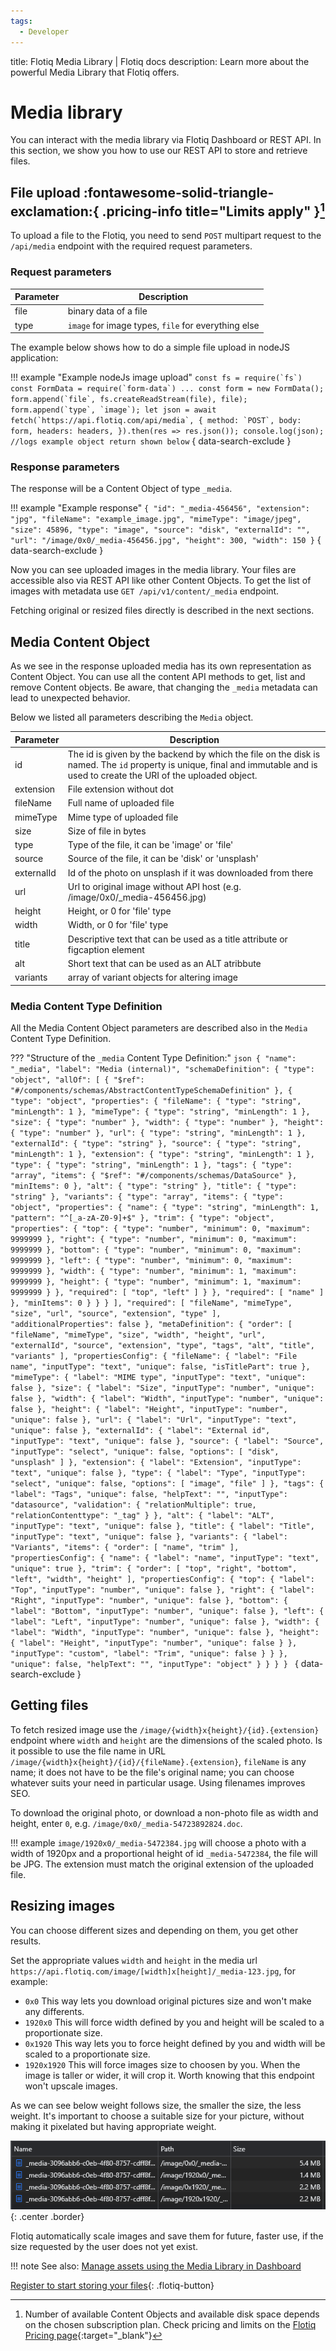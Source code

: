 ```yaml
---
tags:
  - Developer
---
```


title: Flotiq Media Library | Flotiq docs
description: Learn more about the powerful Media Library that Flotiq offers.

# Media library

You can interact with the media library via Flotiq Dashboard or REST API. In this section, we show you how to use our REST API to store and retrieve files.

## File upload :fontawesome-solid-triangle-exclamation:{ .pricing-info title="Limits apply" }[^1]

To upload a file to the Flotiq, you need to send `POST` multipart request to the `/api/media` endpoint with the required request parameters.

### Request parameters

| Parameter | Description                                         |
| --------- | --------------------------------------------------- |
| file      | binary data of a file                               |
| type      | `image` for image types, `file` for everything else |

The example below shows how to do a simple file upload in nodeJS application:

!!! example "Example nodeJs image upload"
    ```
    const fs = require(`fs`)
    const FormData = require(`form-data`)
    ...
    const form = new FormData();
    form.append(`file`, fs.createReadStream(file), file);
    form.append(`type`, `image`);
    let json = await fetch(`https://api.flotiq.com/api/media`, {
        method: `POST`,
        body: form,
        headers: headers,
    }).then(res => res.json());
    console.log(json); //logs example object return shown below
    ```
    { data-search-exclude }

### Response parameters

The response will be a Content Object of type `_media`. 

!!! example "Example response"
    ```
    {
        "id": "_media-456456",
        "extension": "jpg",
        "fileName": "example_image.jpg",
        "mimeType": "image/jpeg",
        "size": 45896,
        "type": "image",
        "source": "disk",
        "externalId": "",
        "url": "/image/0x0/_media-456456.jpg",
        "height": 300,
        "width": 150
    }
    ```
    { data-search-exclude }

Now you can see uploaded images in the media library. Your files are accessible also via REST API like other Content Objects.
To get the list of images with metadata use `GET /api/v1/content/_media` endpoint.

Fetching original or resized files directly is described in the next sections.


## Media Content Object

As we see in the response uploaded media has its own representation as Content Object. You can use all the content 
API methods to get, list and remove Content objects. Be aware, that changing the `_media` metadata can lead to unexpected behavior.

Below we listed all parameters describing the `Media` object.

| Parameter  | Description |
| ---------- | ----------- |
| id         | The id is given by the backend by which the file on the disk is named. The `id` property is unique, final and immutable and is used to create the URI of the uploaded object. |
| extension  | File extension without dot |
| fileName   | Full name of uploaded file |
| mimeType   | Mime type of uploaded file |
| size       | Size of file in bytes |
| type       | Type of the file, it can be 'image' or 'file' |
| source     | Source of the file, it can be 'disk' or 'unsplash' |
| externalId | Id of the photo on unsplash if it was downloaded from there
| url        | Url to original image without API host (e.g. /image/0x0/_media-456456.jpg) |
| height     | Height, or 0 for 'file' type |
| width      | Width, or 0 for 'file' type |
| title      | Descriptive text that can be used as a title attribute or figcaption element |
| alt        | Short text that can be used as an ALT atribbute |
| variants   | array of variant objects for altering image |

### Media Content Type Definition

All the Media Content Object parameters are described also in the `Media` Content Type Definition.

??? "Structure of the `_media` Content Type Definition:"
    ```json
    {
        "name": "_media",
        "label": "Media (internal)",
        "schemaDefinition": {
            "type": "object",
            "allOf": [
                {
                    "$ref": "#/components/schemas/AbstractContentTypeSchemaDefinition"
                },
                {
                    "type": "object",
                    "properties": {
                        "fileName": {
                            "type": "string",
                            "minLength": 1
                        },
                        "mimeType": {
                            "type": "string",
                            "minLength": 1
                        },
                        "size": {
                            "type": "number"
                        },
                        "width": {
                            "type": "number"
                        },
                        "height": {
                            "type": "number"
                        },
                        "url": {
                            "type": "string",
                            "minLength": 1
                        },
                        "externalId": {
                            "type": "string"
                        },
                        "source": {
                            "type": "string",
                            "minLength": 1
                        },
                        "extension": {
                            "type": "string",
                            "minLength": 1
                        },
                        "type": {
                            "type": "string",
                            "minLength": 1
                        },
                        "tags": {
                            "type": "array",
                            "items": {
                                "$ref": "#/components/schemas/DataSource"
                            },
                            "minItems": 0
                        },
                        "alt": {
                            "type": "string"
                        },
                        "title": {
                            "type": "string"
                        },
                        "variants": {
                            "type": "array",
                            "items": {
                                "type": "object",
                                "properties": {
                                    "name": {
                                        "type": "string",
                                        "minLength": 1,
                                        "pattern": "^[_a-zA-Z0-9]+$"
                                    },
                                    "trim": {
                                        "type": "object",
                                        "properties": {
                                            "top": {
                                                "type": "number",
                                                "minimum": 0,
                                                "maximum": 9999999
                                            },
                                            "right": {
                                                "type": "number",
                                                "minimum": 0,
                                                "maximum": 9999999
                                            },
                                            "bottom": {
                                                "type": "number",
                                                "minimum": 0,
                                                "maximum": 9999999
                                            },
                                            "left": {
                                                "type": "number",
                                                "minimum": 0,
                                                "maximum": 9999999
                                            },
                                            "width": {
                                                "type": "number",
                                                "minimum": 1,
                                                "maximum": 9999999
                                            },
                                            "height": {
                                                "type": "number",
                                                "minimum": 1,
                                                "maximum": 9999999
                                            }
                                        },
                                        "required": [
                                            "top",
                                            "left"
                                        ]
                                    }
                                },
                                "required": [
                                    "name"
                                ]
                            },
                            "minItems": 0
                        }
                    }
                }
            ],
            "required": [
                "fileName",
                "mimeType",
                "size",
                "url",
                "source",
                "extension",
                "type"
            ],
            "additionalProperties": false
        },
        "metaDefinition": {
            "order": [
                "fileName",
                "mimeType",
                "size",
                "width",
                "height",
                "url",
                "externalId",
                "source",
                "extension",
                "type",
                "tags",
                "alt",
                "title",
                "variants"
            ],
            "propertiesConfig": {
                "fileName": {
                    "label": "File name",
                    "inputType": "text",
                    "unique": false,
                    "isTitlePart": true
                },
                "mimeType": {
                    "label": "MIME type",
                    "inputType": "text",
                    "unique": false
                },
                "size": {
                    "label": "Size",
                    "inputType": "number",
                    "unique": false
                },
                "width": {
                    "label": "Width",
                    "inputType": "number",
                    "unique": false
                },
                "height": {
                    "label": "Height",
                    "inputType": "number",
                    "unique": false
                },
                "url": {
                    "label": "Url",
                    "inputType": "text",
                    "unique": false
                },
                "externalId": {
                    "label": "External id",
                    "inputType": "text",
                    "unique": false
                },
                "source": {
                    "label": "Source",
                    "inputType": "select",
                    "unique": false,
                    "options": [
                        "disk",
                        "unsplash"
                    ]
                },
                "extension": {
                    "label": "Extension",
                    "inputType": "text",
                    "unique": false
                },
                "type": {
                    "label": "Type",
                    "inputType": "select",
                    "unique": false,
                    "options": [
                        "image",
                        "file"
                    ]
                },
                "tags": {
                    "label": "Tags",
                    "unique": false,
                    "helpText": "",
                    "inputType": "datasource",
                    "validation": {
                        "relationMultiple": true,
                        "relationContenttype": "_tag"
                    }
                },
                "alt": {
                    "label": "ALT",
                    "inputType": "text",
                    "unique": false
                },
                "title": {
                    "label": "Title",
                    "inputType": "text",
                    "unique": false
                },
                "variants": {
                    "label": "Variants",
                    "items": {
                        "order": [
                            "name",
                            "trim"
                        ],
                        "propertiesConfig": {
                            "name": {
                                "label": "name",
                                "inputType": "text",
                                "unique": true
                            },
                            "trim": {
                                "order": [
                                    "top",
                                    "right",
                                    "bottom",
                                    "left",
                                    "width",
                                    "height"
                                ],
                                "propertiesConfig": {
                                    "top": {
                                        "label": "Top",
                                        "inputType": "number",
                                        "unique": false
                                    },
                                    "right": {
                                        "label": "Right",
                                        "inputType": "number",
                                        "unique": false
                                    },
                                    "bottom": {
                                        "label": "Bottom",
                                        "inputType": "number",
                                        "unique": false
                                    },
                                    "left": {
                                        "label": "Left",
                                        "inputType": "number",
                                        "unique": false
                                    },
                                    "width": {
                                        "label": "Width",
                                        "inputType": "number",
                                        "unique": false
                                    },
                                    "height": {
                                        "label": "Height",
                                        "inputType": "number",
                                        "unique": false
                                    }
                                },
                                "inputType": "custom",
                                "label": "Trim",
                                "unique": false
                            }
                        }
                    },
                    "unique": false,
                    "helpText": "",
                    "inputType": "object"
                }
            }
        }
    }
    ```
    { data-search-exclude }


## Getting files

To fetch resized image use the `/image/{width}x{height}/{id}.{extension}` endpoint where
`width` and `height` are the dimensions of the scaled photo.
Is it possible to use the file name in URL `/image/{width}x{height}/{id}/{fileName}.{extension}`,
`fileName` is any name; it does not have to be the file's original name; you can choose whatever suits your need in particular usage.
Using filenames improves SEO.

To download the original photo, or download a non-photo file as width and height, 
enter `0`, e.g. `/image/0x0/_media-54723892824.doc`.

!!! example 
    `image/1920x0/_media-5472384.jpg` will choose a photo with a width of 1920px and a proportional height of id `_media-5472384`, the file will be JPG. The extension must match the original extension of the uploaded file.

## Resizing images

You can choose different sizes and depending on them, you get other results.

Set the appropriate values `width` and `height` in the media url `https://api.flotiq.com/image/[width]x[height]/_media-123.jpg`, for example:

* `0x0` This way lets you download original pictures size and won't make any differents.
* `1920x0` This will force width defined by you and height will be scaled to a proportionate size.
* `0x1920` This way lets you to force height defined by you and width will be scaled to a proportionate size.
* `1920x1920` This will force images size to choosen by you. When the image is taller or wider, it will crop it. Worth knowing that this endpoint won't upscale images.

As we can see below weight follows size, the smaller the size, the less weight. It's important to choose a suitable size for your picture, without making it pixelated but having appropriate weight.

![](images/image_sizes.png){: .center .border}

Flotiq automatically scale images and save them for future, faster use, if the size requested by the user does not yet exist.  

!!! note
    See also: [Manage assets using the Media Library in Dashboard](/docs/panel/media-library/)


[Register to start storing your files](https://editor.flotiq.com/register?plan=1ef44daa-fdc3-6790-960e-cb20a0848bfa){: .flotiq-button}

[^1]: Number of available Content Objects and available disk space depends on the chosen subscription plan. Check pricing and limits on the [Flotiq Pricing page](https://flotiq.com/pricing){:target="_blank"}
